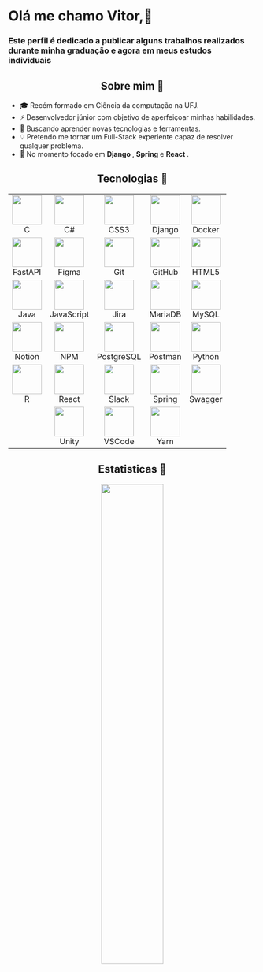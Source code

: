 # Olá me chamo Vitor,👋
<h3> Este perfil é dedicado a publicar alguns trabalhos realizados durante minha graduação e agora em meus estudos individuais</h3> 

<h2 align="center"><b2>Sobre mim 📌 </b2></h2>
<ul>
  <li>
    🎓 Recém formado em Ciência da computação na UFJ.
  </li>
  <li>
    ⚡ Desenvolvedor júnior com objetivo de aperfeiçoar minhas habilidades.
  </li>
  <li>
    🚀 Buscando aprender novas tecnologias e ferramentas.
  </li>
  <li>
    💡 Pretendo me tornar um Full-Stack experiente capaz de resolver qualquer problema.
  </li>
  <li>
   🔌 No momento focado em <b>Django </b>, <b> Spring </b> e <b> React </b>.
  </li>
</ul>

<h2 align="center"><b2>Tecnologias 📌 </b2></h2>

<table align="center">
  <tr>
    <td align="center">
      <img width="60" src="https://cdn.jsdelivr.net/gh/devicons/devicon@latest/icons/c/c-original.svg" /><br>
      <span>C</span>
    </td>
    <td align="center">
      <img width="60" src="https://cdn.jsdelivr.net/gh/devicons/devicon@latest/icons/csharp/csharp-original.svg" /><br>
      <span>C#</span>
    </td>
    <td align="center">
      <img width="60" src="https://cdn.jsdelivr.net/gh/devicons/devicon@latest/icons/css3/css3-original.svg" /><br>
      <span>CSS3</span>
    </td>
    <td align="center">
      <img width="60" src="https://cdn.jsdelivr.net/gh/devicons/devicon@latest/icons/django/django-plain.svg" /><br>
      <span>Django</span>
    </td>
    <td align="center">
      <img width="60" src="https://cdn.jsdelivr.net/gh/devicons/devicon@latest/icons/docker/docker-original.svg" /><br>
      <span>Docker</span>
    </td>
  </tr>
  <tr>
    <td align="center">
      <img width="60" src="https://cdn.jsdelivr.net/gh/devicons/devicon@latest/icons/fastapi/fastapi-original.svg" /><br>
      <span>FastAPI</span>
    </td>
    <td align="center">
      <img width="60" src="https://cdn.jsdelivr.net/gh/devicons/devicon@latest/icons/figma/figma-original.svg" /><br>
      <span>Figma</span>
    </td>
    <td align="center">
      <img width="60" src="https://cdn.jsdelivr.net/gh/devicons/devicon@latest/icons/git/git-original.svg" /><br>
      <span>Git</span>
    </td>
    <td align="center">
      <img width="60" src="https://cdn.jsdelivr.net/gh/devicons/devicon@latest/icons/github/github-original.svg" /><br>
      <span>GitHub</span>
    </td>
    <td align="center">
      <img width="60" src="https://cdn.jsdelivr.net/gh/devicons/devicon@latest/icons/html5/html5-original.svg" /><br>
      <span>HTML5</span>
    </td>
  </tr>
  <tr>
    <td align="center">
      <img width="60" src="https://cdn.jsdelivr.net/gh/devicons/devicon@latest/icons/java/java-original.svg" /><br>
      <span>Java</span>
    </td>
    <td align="center">
      <img width="60" src="https://cdn.jsdelivr.net/gh/devicons/devicon@latest/icons/javascript/javascript-original.svg" /><br>
      <span>JavaScript</span>
    </td>
    <td align="center">
      <img width="60" src="https://cdn.jsdelivr.net/gh/devicons/devicon@latest/icons/jira/jira-original.svg" /><br>
      <span>Jira</span>
    </td>
    <td align="center">
      <img width="60" src="https://cdn.jsdelivr.net/gh/devicons/devicon@latest/icons/mariadb/mariadb-original.svg" /><br>
      <span>MariaDB</span>
    </td>
    <td align="center">
      <img width="60" src="https://cdn.jsdelivr.net/gh/devicons/devicon@latest/icons/mysql/mysql-original.svg" /><br>
      <span>MySQL</span>
    </td>
  </tr>
  <tr>
    <td align="center">
      <img width="60" src="https://cdn.jsdelivr.net/gh/devicons/devicon@latest/icons/notion/notion-original.svg" /><br>
      <span>Notion</span>
    </td>
    <td align="center">
      <img width="60" src="https://cdn.jsdelivr.net/gh/devicons/devicon@latest/icons/npm/npm-original-wordmark.svg" /><br>
      <span>NPM</span>
    </td>
    <td align="center">
      <img width="60" src="https://cdn.jsdelivr.net/gh/devicons/devicon@latest/icons/postgresql/postgresql-original.svg" /><br>
      <span>PostgreSQL</span>
    </td>
    <td align="center">
      <img width="60" src="https://cdn.jsdelivr.net/gh/devicons/devicon@latest/icons/postman/postman-original.svg" /><br>
      <span>Postman</span>
    </td>
    <td align="center">
      <img width="60" src="https://cdn.jsdelivr.net/gh/devicons/devicon@latest/icons/python/python-original.svg" /><br>
      <span>Python</span>
    </td>
  </tr>
  <tr>
    <td align="center">
      <img width="60" src="https://cdn.jsdelivr.net/gh/devicons/devicon@latest/icons/r/r-original.svg" /><br>
      <span>R</span>
    </td>
    <td align="center">
      <img width="60" src="https://cdn.jsdelivr.net/gh/devicons/devicon@latest/icons/react/react-original.svg" /><br>
      <span>React</span>
    </td>
    <td align="center">
      <img width="60" src="https://cdn.jsdelivr.net/gh/devicons/devicon@latest/icons/slack/slack-original.svg" /><br>
      <span>Slack</span>
    </td>
    <td align="center">
      <img width="60" src="https://cdn.jsdelivr.net/gh/devicons/devicon@latest/icons/spring/spring-original.svg" /><br>
      <span>Spring</span>
    </td>
    <td align="center">
      <img width="60" src="https://cdn.jsdelivr.net/gh/devicons/devicon@latest/icons/swagger/swagger-original.svg" /><br>
      <span>Swagger</span>
    </td>
  </tr>
  <tr>
    <td></td>
    <td align="center">
      <img width="60" src="https://cdn.jsdelivr.net/gh/devicons/devicon@latest/icons/unity/unity-original.svg" /><br>
      <span>Unity</span>
    </td>
    <td align="center">
      <img width="60" src="https://cdn.jsdelivr.net/gh/devicons/devicon@latest/icons/vscode/vscode-original.svg" /><br>
      <span>VSCode</span>
    </td>
    <td align="center">
      <img width="60" src="https://cdn.jsdelivr.net/gh/devicons/devicon@latest/icons/yarn/yarn-original.svg" /><br>
      <span>Yarn</span>
    </td>
    <td></td>
  </tr>
</table>

<h2 align="center"><b2>Estatisticas 📌 </b2></h2>
<p align="center"> 
  <img  width="50%" src="https://github-readme-stats.vercel.app/api/top-langs/?username=vitorcarvalho2&layout=compact&theme=dark"/>
</p>
